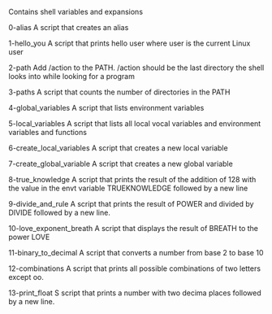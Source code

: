 Contains shell variables and expansions

0-alias A script that creates an alias

1-hello_you A script that prints hello user where user is the current Linux user

2-path Add /action to the PATH. /action should be the last directory the shell looks into while looking for a program

3-paths A script that counts the number of directories in the PATH

4-global_variables  A script that lists environment variables

5-local_variables A script that lists all local vocal variables and environment variables and functions

6-create_local_variables A script that creates a new local variable

7-create_global_variable A script that creates a new global variable

8-true_knowledge A script that prints the result of the addition of 128 with the value in the envt variable TRUEKNOWLEDGE followed by a new line

9-divide_and_rule A script that prints the result of POWER and divided by DIVIDE followed by a new line.

10-love_exponent_breath A script that displays the result of BREATH to the power LOVE

11-binary_to_decimal A script that converts  a number from base 2 to base 10

12-combinations A script that prints all possible combinations of two letters except oo.

13-print_float S script that prints a number with two decima places followed by a new line.


